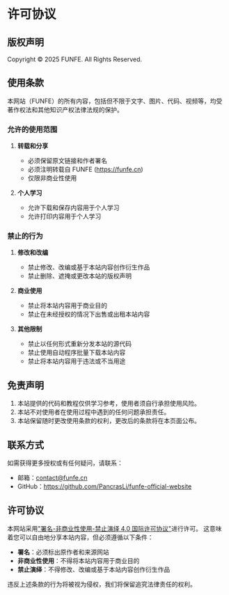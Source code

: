 # 许可协议

## 版权声明

Copyright © 2025 FUNFE. All Rights Reserved.

## 使用条款

本网站（FUNFE）的所有内容，包括但不限于文字、图片、代码、视频等，均受著作权法和其他知识产权法律法规的保护。

### 允许的使用范围

1. **转载和分享**
   - 必须保留原文链接和作者署名
   - 必须注明转载自 FUNFE (https://funfe.cn)
   - 仅限非商业性使用

2. **个人学习**
   - 允许下载和保存内容用于个人学习
   - 允许打印内容用于个人学习

### 禁止的行为

1. **修改和改编**
   - 禁止修改、改编或基于本站内容创作衍生作品
   - 禁止删除、遮掩或更改本站的版权声明

2. **商业使用**
   - 禁止将本站内容用于商业目的
   - 禁止在未经授权的情况下出售或出租本站内容

3. **其他限制**
   - 禁止以任何形式重新分发本站的源代码
   - 禁止使用自动程序批量下载本站内容
   - 禁止将本站内容用于违法或不当用途

## 免责声明

1. 本站提供的代码和教程仅供学习参考，使用者须自行承担使用风险。
2. 本站不对使用者在使用过程中遇到的任何问题承担责任。
3. 本站保留随时更改使用条款的权利，更改后的条款将在本页面公布。

## 联系方式

如需获得更多授权或有任何疑问，请联系：
- 邮箱：contact@funfe.cn
- GitHub：https://github.com/PancrasLi/funfe-official-website

## 许可协议

本网站采用["署名-非商业性使用-禁止演绎 4.0 国际许可协议"](https://creativecommons.org/licenses/by-nc-nd/4.0/deed.zh)进行许可。
这意味着您可以自由地分享本站内容，但必须遵循以下条件：

- **署名**：必须标出原作者和来源网站
- **非商业性使用**：不得将本站内容用于商业目的
- **禁止演绎**：不得修改、改编或基于本站内容创作衍生作品

违反上述条款的行为将被视为侵权，我们将保留追究法律责任的权利。 